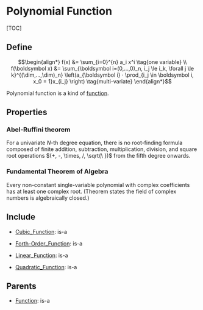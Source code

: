 # Polynomial Function

[TOC]

## Define

$$\begin{align*}
  f(x) &= \sum_{i=0}^{n} a_i x^i  \tag{one variable}  \\
  f(\boldsymbol x) &= \sum_{\boldsymbol i=(0,...,0)_n, i_j \le i_k, \forall j \le k}^{(\dim,...,\dim)_n} \left(a_{\boldsymbol i} · \prod_{i_j \in \boldsymbol i, x_0 = 1}x_{i_j} \right)  \tag{multi-variate}  
\end{align*}$$

Polynomial function is a kind of [function](./Function.md).

## Properties

### Abel-Ruffini theorem

For a univariate $N$-th degree equation, there is no root-finding formula composed of finite addition, subtraction, multiplication, division, and square root operations $(+, -, \times, /, \sqrt{\ })$ from the fifth degree onwards.

### Fundamental Theorem of Algebra
Every non-constant single-variable polynomial with complex coefficients has at least one complex root. (Theorem states the field of complex numbers is algebraically closed.)

## Include

- [Cubic_Function](./Cubic_Function.md): is-a

- [Forth-Order_Function](./Forth-Order_Function.md): is-a

- [Linear_Function](./Linear_Function.md): is-a

- [Quadratic_Function](./Quadratic_Function.md): is-a

## Parents

- [Function](./Function.md): is-a

